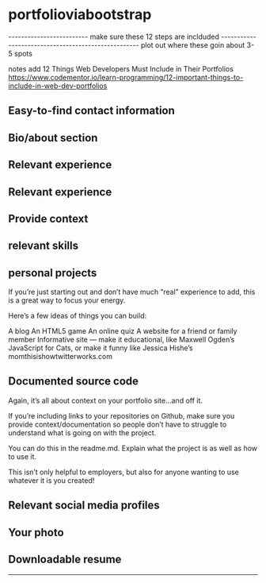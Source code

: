 # portfolioviabootstrap



------------------------- make sure these 12 steps are inclduded ----------------------------------------------------
plot out where these goin about 3-5 spots

notes add 12 Things Web Developers Must Include in Their Portfolios
https://www.codementor.io/learn-programming/12-important-things-to-include-in-web-dev-portfolios

## Easy-to-find contact information

## Bio/about section

## Relevant experience

## Relevant experience

## Provide context

## relevant skills

## personal projects
If you’re just starting out and don’t have much “real” experience to add, this is a great way to focus your energy.

Here’s a few ideas of things you can build:

A blog
An HTML5 game
An online quiz
A website for a friend or family member
Informative site — make it educational, like Maxwell Ogden’s JavaScript for Cats, or make it funny like Jessica Hishe’s momthisishowtwitterworks.com

## Documented source code
Again, it’s all about context on your portfolio site…and off it.

If you’re including links to your repositories on Github, make sure you provide context/documentation so people don’t have to struggle to understand what is going on with the project.

You can do this in the readme.md. Explain what the project is as well as how to use it.

This isn’t only helpful to employers, but also for anyone wanting to use whatever it is you created!

## Relevant social media profiles

## Your photo

## Downloadable resume
-------------------------------------------------------------------------------------------------------------------------------------